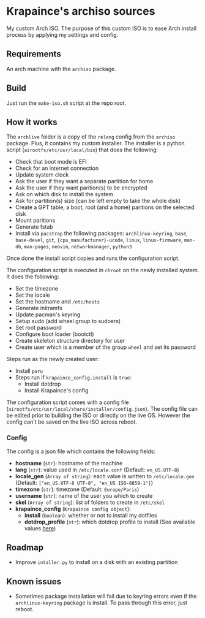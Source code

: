 # Krapaince's archiso sources

My custom Arch ISO. The purpose of this custom ISO is to ease Arch install
process by applying my settings and config.

## Requirements

An arch machine with the `archiso` package.

## Build

Just run the `make-iso.sh` script at the repo root.

## How it works

The `archlive` folder is a copy of the `relang` config from the `archiso`
package. Plus, it contains my custom installer. The installer is a python script
(`airootfs/etc/usr/local/bin`) that does the following:

- Check that boot mode is EFI
- Check for an internet connection
- Update system clock
- Ask the user if they want a separate partition for home
- Ask the user if they want parition(s) to be encrypted
- Ask on which disk to install the system
- Ask for partition(s) size (can be left empty to take the whole disk)
- Create a GPT table, a boot, root (and a home) paritions on the selected disk
- Mount paritions
- Generate fstab
- Install via `pacstrap` the following packages: `archlinux-keyring`, `base`,
  `base-devel`, `git`, `{cpu_manufacturer}-ucode`, `linux`, `linux-firmware`,
  `man-db`, `man-pages`, `neovim`, `networkmanager`, `python3`

Once done the install script copies and runs the configuration script.

The configuration script is executed in `chroot` on the newly installed system.
It does the following:

- Set the timezone 
- Set the locale
- Set the hostname and `/etc/hosts`
- Generate initramfs
- Update pacman's keyring
- Setup sudo (add wheel group to sudoers)
- Set root password
- Configure boot loader (bootctl)
- Create skeleton structure directory for user
- Create user which is a member of the group `wheel` and set its password

Steps run as the newly created user:
- Install `paru`
- Steps run if `krapaince_config.install` is `true`:
  - Install dotdrop
  - Install Krapaince's config

The configuration script comes with a config file
(`airootfs/etc/usr/local/share/installer/config.json`). The config file can be
edited prior to building the ISO or directly on the live OS. However the config
can't be saved on the live ISO across reboot.

### Config

The config is a json file which contains the following fields:
- **hostname** (`str`): hostname of the machine 
- **lang** (`str`): value used in `/etc/locale.conf` (Default: `en_US.UTF-8`)
- **locale_gen** (`Array of string`): each value is written to
  `/etc/locale.gen` (Default: `["en_US.UTF-8 UTF-8", "en_US ISO-8859-1"]`)
- **timezone** (`str`): timezone (Default: `Europe/Paris`)
- **username** (`str`): name of the user you which to create
- **skel** (`Array of string`): list of folders to create in `/etc/skel`
- **krapaince_config** (`Krapaince config object`):
  - **install** (`boolean`): whether or not to install my dotfiles
  - **dotdrop_profile** (`str`): which dotdrop profile to install (See
    available values
    [here](https://github.com/Krapaince/dotfiles_linux/blob/a1583124016c7c5eefeaf71e1419e4ed814906b5/packages/install.py#L8))

## Roadmap

- Improve `intaller.py` to install on a disk with an existing partition

## Known issues

- Sometimes package installation will fail due to keyring errors even if the
  `archlinux-keyring` package is install. To pass through this error, just
  reboot.
